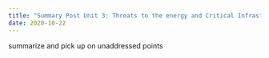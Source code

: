 ```yaml
---
title: "Summary Post Unit 3: Threats to the energy and Critical Infrastructure - ENI case study"
date: 2020-10-22
---
```


summarize and pick up on unaddressed points
